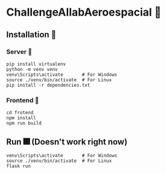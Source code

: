 # ChallengeAIlabAeroespacial :rocket:

## Installation :wrench:

### Server :satellite:
```
pip install virtualenv
python -m venv venv
venv\Scripts\activate		# For Windows
source ./venv/bin/activate	# For Linux
pip install -r dependencies.txt
```

### Frontend :city_sunrise:
```
cd frotend
npm install
npm run build
```

## Run :fireworks: (Doesn't work right now)
```
venv\Scripts\activate		# For Windows
source ./venv/bin/activate	# For Linux
flask run
```
